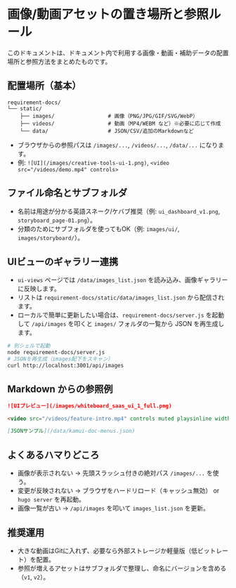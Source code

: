 # 画像/動画アセットの置き場所と参照ルール

このドキュメントは、ドキュメント内で利用する画像・動画・補助データの配置場所と参照方法をまとめたものです。

## 配置場所（基本）

```text
requirement-docs/
└── static/
    ├── images/                 # 画像（PNG/JPG/GIF/SVG/WebP）
    ├── videos/                 # 動画（MP4/WEBM など）※必要に応じて作成
    └── data/                   # JSON/CSV/追加のMarkdownなど
```

- ブラウザからの参照パスは `/images/...`, `/videos/...`, `/data/...` になります。
- 例: `![UI](/images/creative-tools-ui-1.png)`, `<video src="/videos/demo.mp4" controls>`

## ファイル命名とサブフォルダ
- 名前は用途が分かる英語スネーク/ケバブ推奨（例: `ui_dashboard_v1.png`, `storyboard_page-01.png`）。
- 分類のためにサブフォルダを使ってもOK（例: `images/ui/`, `images/storyboard/`）。

## UIビューのギャラリー連携
- `ui-views` ページでは `/data/images_list.json` を読み込み、画像ギャラリーに反映します。
- リストは `requirement-docs/static/data/images_list.json` から配信されます。
- ローカルで簡単に更新したい場合は、`requirement-docs/server.js` を起動して `/api/images` を叩くと `images/` フォルダの一覧から JSON を再生成します。

```bash
# 別シェルで起動
node requirement-docs/server.js
# JSONを再生成（images配下をスキャン）
curl http://localhost:3001/api/images
```

## Markdown からの参照例

```markdown
![UIプレビュー](/images/whiteboard_saas_ui_1_full.png)

<video src="/videos/feature-intro.mp4" controls muted playsinline width="960"></video>

[JSONサンプル](/data/kamui-doc-menus.json)
```

## よくあるハマりどころ
- 画像が表示されない → 先頭スラッシュ付きの絶対パス `/images/...` を使う。
- 変更が反映されない → ブラウザをハードリロード（キャッシュ無効） or `hugo server` を再起動。
- 画像一覧が古い → `/api/images` を叩いて `images_list.json` を更新。

## 推奨運用
- 大きな動画はGitに入れず、必要なら外部ストレージか軽量版（低ビットレート）を配置。
- 参照が増えるアセットはサブフォルダで整理し、命名にバージョンを含める（`v1`, `v2`）。
